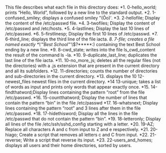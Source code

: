 This file describes what each file in this directory does: *1. 0-hello_world; prints “Hello, World”, followed by a new line to the standard output. *2. 1-confused_smiley; displays a confused smiley "(Ôo)'. *3. 2-hellofile; Display the content of the /etc/passwd file. *4. 3-twofiles; Display the content of /etc/passwd and /etc/hosts. *5. 4-lastlines; Display the last 10 lines of /etc/passwd. *6. 5-firstlinesp; Display the first 10 lines of /etc/passwd. *7. 6-third_line; displays the third line of the file iacta. *8. 7-file; creates a file named exactly \*\\'"Best School"\'\\*$\?\*\*\*\*\*:) containing the text Best School ending by a new line. *9. 8-cwd_state; writes into the file ls_cwd_content the result of the command ls -la. *10. 9-duplicate_last_line; duplicates the last line of the file iacta. *11. 10-no_more_js; deletes all the regular files (not the directories) with a .js extension that are present in the current directory and all its subfolders. *12. 11-directories; counts the number of directories and sub-directories in the current directory. *13. displays the 10 12-newest_files newest files in the current directory. *14 13-unique; takes a list of words as input and prints only words that appear exactly once. *15. 14-findthatword;Display lines containing the pattern “root” from the file /etc/passwd. *16. 15-countthatword; Display the number of lines that contain the pattern “bin” in the file /etc/passwd *17. 16-whatsnext; Display lines containing the pattern “root” and 3 lines after them in the file /etc/passwd. *18. 17-hidethisword; Display all the lines in the file /etc/passwd that do not contain the pattern “bin”. *19. 18-letteronly; Display all lines of the file /etc/ssh/sshd_config starting with a letter. *20. 19-AZ; Replace all characters A and c from input to Z and e respectively. *21. 20-hiago; Create a script that removes all letters c and C from input. *22. 21-reverse; Write a script that reverse its input. *23. 22-users_and_homes; displays all users and their home directories, sorted by users. 